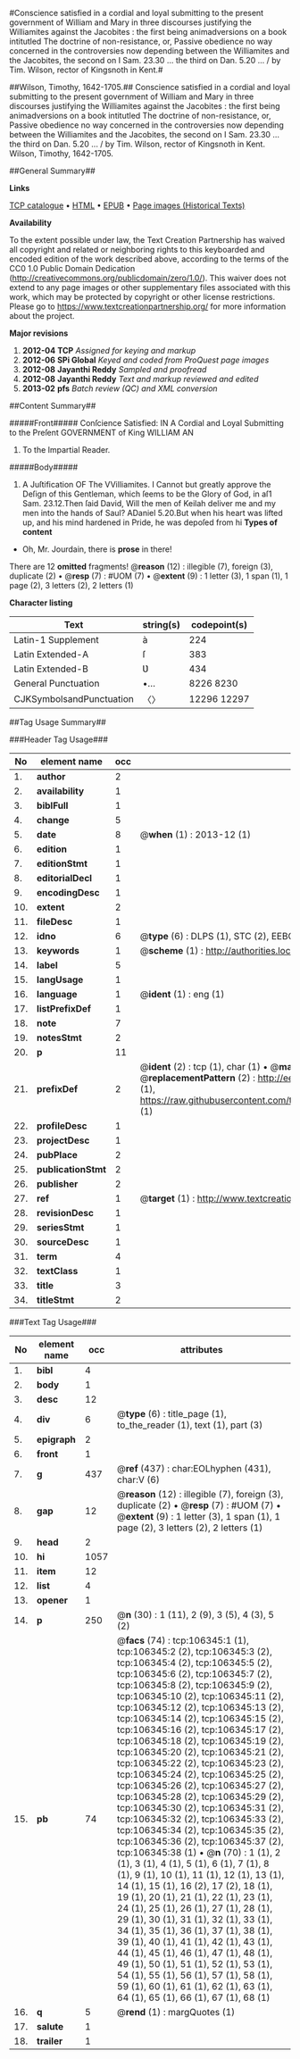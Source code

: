 #Conscience satisfied in a cordial and loyal submitting to the present government of William and Mary in three discourses justifying the Williamites against the Jacobites : the first being animadversions on a book intitutled The doctrine of non-resistance, or, Passive obedience no way concerned in the controversies now depending between the Williamites and the Jacobites, the second on I Sam. 23.30 ... the third on Dan. 5.20 ... / by Tim. Wilson, rector of Kingsnoth in Kent.#

##Wilson, Timothy, 1642-1705.##
Conscience satisfied in a cordial and loyal submitting to the present government of William and Mary in three discourses justifying the Williamites against the Jacobites : the first being animadversions on a book intitutled The doctrine of non-resistance, or, Passive obedience no way concerned in the controversies now depending between the Williamites and the Jacobites, the second on I Sam. 23.30 ... the third on Dan. 5.20 ... / by Tim. Wilson, rector of Kingsnoth in Kent.
Wilson, Timothy, 1642-1705.

##General Summary##

**Links**

[TCP catalogue](http://www.ota.ox.ac.uk/tcp/)  • 
[HTML](http://tei.it.ox.ac.uk/tcp/Texts-HTML/free/A66/A66598.html)  • 
[EPUB](http://tei.it.ox.ac.uk/tcp/Texts-EPUB/free/A66/A66598.epub) • 
[Page images (Historical Texts)](https://historicaltexts.jisc.ac.uk/eebo-17294847e)

**Availability**

To the extent possible under law, the Text Creation Partnership has waived all copyright and related or neighboring rights to this keyboarded and encoded edition of the work described above, according to the terms of the CC0 1.0 Public Domain Dedication (http://creativecommons.org/publicdomain/zero/1.0/). This waiver does not extend to any page images or other supplementary files associated with this work, which may be protected by copyright or other license restrictions. Please go to https://www.textcreationpartnership.org/ for more information about the project.

**Major revisions**

1. __2012-04__ __TCP__ *Assigned for keying and markup*
1. __2012-06__ __SPi Global__ *Keyed and coded from ProQuest page images*
1. __2012-08__ __Jayanthi Reddy__ *Sampled and proofread*
1. __2012-08__ __Jayanthi Reddy__ *Text and markup reviewed and edited*
1. __2013-02__ __pfs__ *Batch review (QC) and XML conversion*

##Content Summary##

#####Front#####
Conſcience Satisfied: IN A Cordial and Loyal Submitting to the Preſent GOVERNMENT of King WILLIAM AN
1. To the Impartial Reader.

#####Body#####

1. A Juſtification OF The VVilliamites.
I Cannot but greatly approve the Deſign of this Gentleman, which ſeems to be the Glory of God, in aſ1 Sam. 23.12.Then ſaid David, Will the men of Keilah deliver me and my men into the hands of Saul? ADaniel 5.20.But when his heart was lifted up, and his mind hardened in Pride, he was depoſed from hi
**Types of content**

  * Oh, Mr. Jourdain, there is **prose** in there!

There are 12 **omitted** fragments! 
 @__reason__ (12) : illegible (7), foreign (3), duplicate (2)  •  @__resp__ (7) : #UOM (7)  •  @__extent__ (9) : 1 letter (3), 1 span (1), 1 page (2), 3 letters (2), 2 letters (1)

**Character listing**


|Text|string(s)|codepoint(s)|
|---|---|---|
|Latin-1 Supplement|à|224|
|Latin Extended-A|ſ|383|
|Latin Extended-B|Ʋ|434|
|General Punctuation|•…|8226 8230|
|CJKSymbolsandPunctuation|〈〉|12296 12297|

##Tag Usage Summary##

###Header Tag Usage###

|No|element name|occ|attributes|
|---|---|---|---|
|1.|__author__|2||
|2.|__availability__|1||
|3.|__biblFull__|1||
|4.|__change__|5||
|5.|__date__|8| @__when__ (1) : 2013-12 (1)|
|6.|__edition__|1||
|7.|__editionStmt__|1||
|8.|__editorialDecl__|1||
|9.|__encodingDesc__|1||
|10.|__extent__|2||
|11.|__fileDesc__|1||
|12.|__idno__|6| @__type__ (6) : DLPS (1), STC (2), EEBO-CITATION (1), OCLC (1), VID (1)|
|13.|__keywords__|1| @__scheme__ (1) : http://authorities.loc.gov/ (1)|
|14.|__label__|5||
|15.|__langUsage__|1||
|16.|__language__|1| @__ident__ (1) : eng (1)|
|17.|__listPrefixDef__|1||
|18.|__note__|7||
|19.|__notesStmt__|2||
|20.|__p__|11||
|21.|__prefixDef__|2| @__ident__ (2) : tcp (1), char (1)  •  @__matchPattern__ (2) : ([0-9\-]+):([0-9IVX]+) (1), (.+) (1)  •  @__replacementPattern__ (2) : http://eebo.chadwyck.com/downloadtiff?vid=$1&page=$2 (1), https://raw.githubusercontent.com/textcreationpartnership/Texts/master/tcpchars.xml#$1 (1)|
|22.|__profileDesc__|1||
|23.|__projectDesc__|1||
|24.|__pubPlace__|2||
|25.|__publicationStmt__|2||
|26.|__publisher__|2||
|27.|__ref__|1| @__target__ (1) : http://www.textcreationpartnership.org/docs/. (1)|
|28.|__revisionDesc__|1||
|29.|__seriesStmt__|1||
|30.|__sourceDesc__|1||
|31.|__term__|4||
|32.|__textClass__|1||
|33.|__title__|3||
|34.|__titleStmt__|2||


###Text Tag Usage###

|No|element name|occ|attributes|
|---|---|---|---|
|1.|__bibl__|4||
|2.|__body__|1||
|3.|__desc__|12||
|4.|__div__|6| @__type__ (6) : title_page (1), to_the_reader (1), text (1), part (3)|
|5.|__epigraph__|2||
|6.|__front__|1||
|7.|__g__|437| @__ref__ (437) : char:EOLhyphen (431), char:V (6)|
|8.|__gap__|12| @__reason__ (12) : illegible (7), foreign (3), duplicate (2)  •  @__resp__ (7) : #UOM (7)  •  @__extent__ (9) : 1 letter (3), 1 span (1), 1 page (2), 3 letters (2), 2 letters (1)|
|9.|__head__|2||
|10.|__hi__|1057||
|11.|__item__|12||
|12.|__list__|4||
|13.|__opener__|1||
|14.|__p__|250| @__n__ (30) : 1 (11), 2 (9), 3 (5), 4 (3), 5 (2)|
|15.|__pb__|74| @__facs__ (74) : tcp:106345:1 (1), tcp:106345:2 (2), tcp:106345:3 (2), tcp:106345:4 (2), tcp:106345:5 (2), tcp:106345:6 (2), tcp:106345:7 (2), tcp:106345:8 (2), tcp:106345:9 (2), tcp:106345:10 (2), tcp:106345:11 (2), tcp:106345:12 (2), tcp:106345:13 (2), tcp:106345:14 (2), tcp:106345:15 (2), tcp:106345:16 (2), tcp:106345:17 (2), tcp:106345:18 (2), tcp:106345:19 (2), tcp:106345:20 (2), tcp:106345:21 (2), tcp:106345:22 (2), tcp:106345:23 (2), tcp:106345:24 (2), tcp:106345:25 (2), tcp:106345:26 (2), tcp:106345:27 (2), tcp:106345:28 (2), tcp:106345:29 (2), tcp:106345:30 (2), tcp:106345:31 (2), tcp:106345:32 (2), tcp:106345:33 (2), tcp:106345:34 (2), tcp:106345:35 (2), tcp:106345:36 (2), tcp:106345:37 (2), tcp:106345:38 (1)  •  @__n__ (70) : 1 (1), 2 (1), 3 (1), 4 (1), 5 (1), 6 (1), 7 (1), 8 (1), 9 (1), 10 (1), 11 (1), 12 (1), 13 (1), 14 (1), 15 (1), 16 (2), 17 (2), 18 (1), 19 (1), 20 (1), 21 (1), 22 (1), 23 (1), 24 (1), 25 (1), 26 (1), 27 (1), 28 (1), 29 (1), 30 (1), 31 (1), 32 (1), 33 (1), 34 (1), 35 (1), 36 (1), 37 (1), 38 (1), 39 (1), 40 (1), 41 (1), 42 (1), 43 (1), 44 (1), 45 (1), 46 (1), 47 (1), 48 (1), 49 (1), 50 (1), 51 (1), 52 (1), 53 (1), 54 (1), 55 (1), 56 (1), 57 (1), 58 (1), 59 (1), 60 (1), 61 (1), 62 (1), 63 (1), 64 (1), 65 (1), 66 (1), 67 (1), 68 (1)|
|16.|__q__|5| @__rend__ (1) : margQuotes (1)|
|17.|__salute__|1||
|18.|__trailer__|1||
